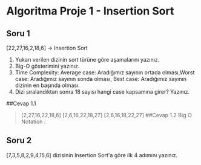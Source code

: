 # Algoritma Proje 1 - Insertion Sort
## Soru 1

[22,27,16,2,18,6] -> Insertion Sort
1. Yukarı verilen dizinin sort türüne göre aşamalarını yazınız.
2. Big-O gösterimini yazınız.
3. Time Complexity: Average case: Aradığımız sayının ortada olması,Worst case: Aradığımız sayının sonda olması, Best case: Aradığımız sayının dizinin en başında olması.
4. Dizi sıralandıktan sonra 18 sayısı hangi case kapsamına girer? Yazınız.

##Cevap 1.1
> [2,27,16,22,18,6]
> [2,6,16,22,18,27]
> [2,6,16,18,22,27]
##Cevap 1.2
Big O Notation : 

## Soru 2

[7,3,5,8,2,9,4,15,6] dizisinin Insertion Sort'a göre ilk 4 adımını yazınız.

